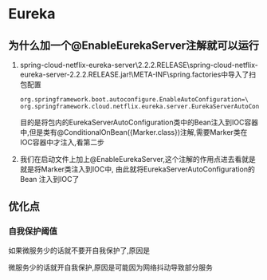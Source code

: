 # Eureka

## 为什么加一个@EnableEurekaServer注解就可以运行

1. spring-cloud-netflix-eureka-server\2.2.2.RELEASE\spring-cloud-netflix-eureka-server-2.2.2.RELEASE.jar!\META-INF\spring.factories中导入了扫包配置

   ```
   org.springframework.boot.autoconfigure.EnableAutoConfiguration=\
   org.springframework.cloud.netflix.eureka.server.EurekaServerAutoConfiguration
   ```

   目的是将包内的EurekaServerAutoConfiguration类中的Bean注入到IOC容器中,但是类有@ConditionalOnBean({Marker.class})注解,需要Marker类在IOC容器中才注入,看第二步

2. 我们在启动文件上加上@EnableEurekaServer,这个注解的作用点进去看就是就是将Marker类注入到IOC中, 由此就将EurekaServerAutoConfiguration的Bean 注入到IOC了





## 优化点

### 自我保护阈值

如果微服务少的话就不要开自我保护了,原因是

微服务少的话就开自我保护,原因是可能因为网络抖动导致部分服务

